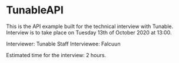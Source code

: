 # TunableAPI

This is the API example built for the technical interview with Tunable.
Interview is to take place on Tuesday 13th of October 2020 at 13:00.

Interviewer: Tunable Staff
Interviewee: Falcuun 

Estimated time for the interview: 2 hours.
